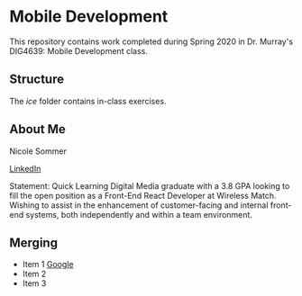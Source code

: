 # Mobile Development
This repository contains work completed during Spring 2020 in Dr. Murray's DIG4639: Mobile Development class.

## Structure
The *ice* folder contains in-class exercises. 

## About Me
Nicole Sommer

[LinkedIn](https://www.linkedin.com/in/nicole-sommer-7b792a190)

Statement: 
Quick Learning Digital Media graduate with a 3.8 GPA looking to fill the open position as a Front-End React Developer at Wireless Match.  Wishing to assist in the enhancement of customer-facing and internal front-end systems, both independently and within a team environment.

## Merging 
- Item 1 [Google](http://www.google.com)
- Item 2
- Item 3